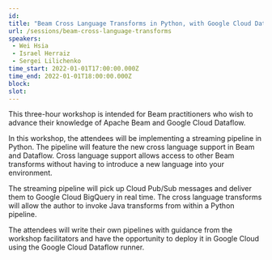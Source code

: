 ```yaml
---
id: 
title: "Beam Cross Language Transforms in Python, with Google Cloud Dataflow"
url: /sessions/beam-cross-language-transforms
speakers:
 - Wei Hsia
 - Israel Herraiz
 - Sergei Lilichenko
time_start: 2022-01-01T17:00:00.000Z
time_end: 2022-01-01T18:00:00.000Z
block: 
slot: 
---
```


This three-hour workshop is intended for Beam practitioners who wish to advance their knowledge of Apache Beam and Google Cloud Dataflow. 
 
In this workshop, the attendees will be implementing a streaming pipeline in Python. The pipeline will feature the new cross language support in Beam and Dataflow. Cross language support allows access to other Beam transforms without having to introduce a new language into your environment. 
 
The streaming pipeline will pick up Cloud Pub/Sub messages and deliver them to Google Cloud BigQuery in real time. The cross language transforms will allow the author to invoke Java transforms from within a Python pipeline.  
 
The attendees will write their own pipelines with guidance from the workshop facilitators and have the opportunity to deploy it in Google Cloud using the Google Cloud Dataflow runner.